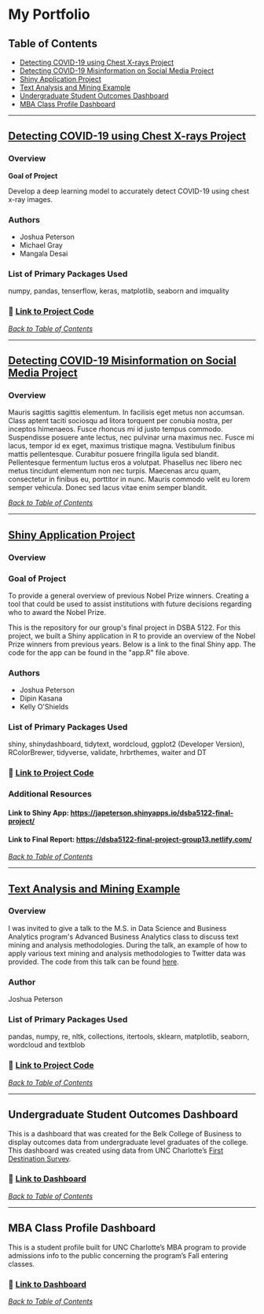 # My Portfolio

## Table of Contents

- [Detecting COVID-19 using Chest X-rays Project](#detecting-covid-19-using-chest-x-rays-project)
- [Detecting COVID-19 Misinformation on Social Media Project](#detecting-covid-19-misinformation-on-social-media-project)
- [Shiny Application Project](#shiny-application-project)
- [Text Analysis and Mining Example](#text-analysis-and-mining-example)
- [Undergraduate Student Outcomes Dashboard](#undergraduate-student-outcomes-dashboard)
- [MBA Class Profile Dashboard](#mba-class-profile-dashboard)

---

## [Detecting COVID-19 using Chest X-rays Project](https://github.com/joshapeterson/My-Portfolio/tree/main/image-classification-project)

### Overview

**Goal of Project**

Develop a deep learning model to accurately detect COVID-19 using chest x-ray images. 

### Authors

* Joshua Peterson
* Michael Gray
* Mangala Desai

### List of Primary Packages Used

numpy, pandas, tenserflow, keras, matplotlib, seaborn and imquality

### 🔗 [Link to Project Code](https://github.com/joshapeterson/My-Portfolio/blob/main/image-classification-project/image-classification-project_code.ipynb)

*[Back to Table of Contents](#table-of-contents)*

---

## [Detecting COVID-19 Misinformation on Social Media Project](https://github.com/joshapeterson/My-Portfolio/tree/main/misinformation-detection-project)

### Overview

Mauris sagittis sagittis elementum. In facilisis eget metus non accumsan. Class aptent taciti sociosqu ad litora torquent per conubia nostra, per inceptos himenaeos. Fusce rhoncus mi id justo tempus commodo. Suspendisse posuere ante lectus, nec pulvinar urna maximus nec. Fusce mi lacus, tempor id ex eget, maximus tristique magna. Vestibulum finibus mattis pellentesque. Curabitur posuere fringilla ligula sed blandit. Pellentesque fermentum luctus eros a volutpat. Phasellus nec libero nec metus tincidunt elementum non nec turpis. Maecenas arcu quam, consectetur in finibus eu, porttitor in nunc. Mauris commodo velit eu lorem semper vehicula. Donec sed lacus vitae enim semper blandit.

*[Back to Table of Contents](#table-of-contents)*

---

## [Shiny Application Project](https://github.com/joshapeterson/My-Portfolio/tree/main/shiny-application-project)

### Overview

### Goal of Project

To provide a general overview of previous Nobel Prize winners. Creating a tool that could be used to assist institutions with future decisions regarding who to award the Nobel Prize.

This is the repository for our group's final project in DSBA 5122. For this project, we built a Shiny application in R to provide an overview of the Nobel Prize winners from previous years. Below is a link to the final Shiny app. The code for the app can be found in the "app.R" file above. 

### Authors

* Joshua Peterson
* Dipin Kasana
* Kelly O'Shields

### List of Primary Packages Used

shiny, shinydashboard, tidytext, wordcloud, ggplot2 (Developer Version), RColorBrewer, tidyverse, validate, hrbrthemes, waiter and DT

### 🔗 [Link to Project Code](https://github.com/joshapeterson/My-Portfolio/blob/main/shiny-application-project/app.R)

### Additional Resources

#### Link to Shiny App: https://japeterson.shinyapps.io/dsba5122-final-project/

#### Link to Final Report: https://dsba5122-final-project-group13.netlify.com/

*[Back to Table of Contents](#table-of-contents)*

---

## [Text Analysis and Mining Example](https://github.com/joshapeterson/My-Portfolio/tree/main/text-mining-and-analysis-example)

### Overview

I was invited to give a talk to the M.S. in Data Science and Business Analytics program's Advanced Business Analytics class to discuss text mining and analysis methodologies. During the talk, an example of how to apply various text mining and analysis methodologies to Twitter data was provided. The code from this talk can be found [here](https://github.com/joshapeterson/My-Portfolio/blob/main/text-mining-and-analysis-example/text-analysis-and-mining-example_code.ipynb).

### Author

Joshua Peterson

### List of Primary Packages Used

pandas, numpy, re, nltk, collections, itertools, sklearn, matplotlib, seaborn, wordcloud and textblob

### 🔗 [Link to Project Code](https://github.com/joshapeterson/My-Portfolio/blob/main/text-mining-and-analysis-example/text-analysis-and-mining-example_code.ipynb)

*[Back to Table of Contents](#table-of-contents)*

---

## Undergraduate Student Outcomes Dashboard

This is a dashboard that was created for the Belk College of Business to display outcomes data from undergraduate level graduates of the college. This dashboard was created using data from UNC Charlotte’s [First Destination Survey](https://firstdestination.charlotte.edu/).

### 🔗 [Link to Dashboard](https://belkcollege.charlotte.edu/about-us/facts-and-rankings/undergraduate-student-outcomes/undergraduate-student-outcomes-2022)

*[Back to Table of Contents](#table-of-contents)*

---

## MBA Class Profile Dashboard

This is a student profile built for UNC Charlotte’s MBA program to provide admissions info to the public concerning the program’s Fall entering classes.

### 🔗 [Link to Dashboard](https://mba.charlotte.edu/admissions/class-profile)

*[Back to Table of Contents](#table-of-contents)*

